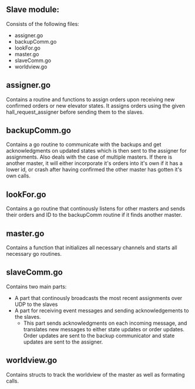 ## Slave module:

Consists of the following files:
- assigner.go
- backupComm.go
- lookFor.go
- master.go
- slaveComm.go
- worldview.go

## assigner.go
Contains a routine and functions to assign orders upon receiving new confirmed orders or new elevator states.
It assigns orders using the given hall_request_assigner before sending them to the slaves.

## backupComm.go
Contains a go routine to communicate with the backups and get acknowledgments on updated states which is then sent to the assigner for assignments. Also deals with the case of multiple masters. If there is another master, it will either incorporate it's orders into it's own if it has a lower id, or crash after having confirmed the other master has gotten it's own calls. 

## lookFor.go
Contains a go routine that continously listens for other masters and sends their orders and ID to the backupComm routine if it finds another master.

## master.go
Contains a function that initializes all necessary channels and starts all necessary go routines. 

## slaveComm.go
Contains two main parts:
- A part that continously broadcasts the most recent assignments over UDP to the slaves
- A part for receiving event messages and sending acknowledgements to the slaves.
    - This part sends acknowledgments on each incoming message, and translates new messages to either state updates or order updates. Order updates are sent to the backup communicator and state updates are sent to the assigner.

## worldview.go
Contains structs to track the worldview of the master as well as formating calls. 